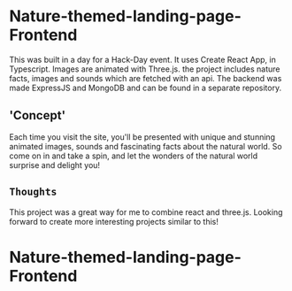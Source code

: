 # Nature-themed-landing-page-Frontend

This was built in a day for a Hack-Day event. It uses Create React App, in Typescript. Images are animated with Three.js. 
the project includes nature facts, images and sounds which are fetched with an api. The backend was made ExpressJS and MongoDB and can be found in a separate repository.

## 'Concept'

Each time you visit the site, you'll be presented with unique and stunning animated images, sounds and fascinating facts about the natural world. So come on in and take a spin, and let the wonders of the natural world surprise and delight you!

## `Thoughts`

This project was a great way for me to combine react and three.js. 
Looking forward to create more interesting projects similar to this!

# Nature-themed-landing-page-Frontend
